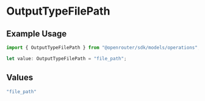 # OutputTypeFilePath

## Example Usage

```typescript
import { OutputTypeFilePath } from "@openrouter/sdk/models/operations";

let value: OutputTypeFilePath = "file_path";
```

## Values

```typescript
"file_path"
```